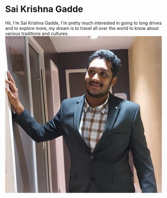 
# Sai Krishna Gadde

Hii, I'm Sai Krishna Gadde, I'm pretty much interested in going to long drives and to explore more, my dream is to travel all over the world to know about various traditions and cultures.
![sai image](images\sai_image.png)